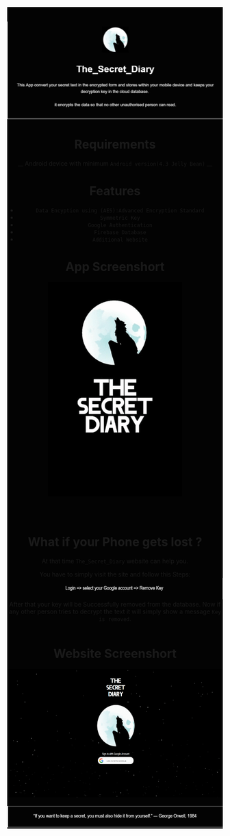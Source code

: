 <div style="background-color:rgba(0, 0, 0, 0.99);text-align:center; vertical-align: middle;   padding-top: 20px;">
<p align="center">
    <img src="Images/intro.JPG" alt=" logo" >
  </a>
</p>

# **Requirements**

__ Android device with minimum `Android version(4.3 Jelly Bean)` __

# **Features**
* `Data Encyption using (AES):Advanced Encryption Standard`
* `Symmetric Key`
* `Google Authentication`
* `Firebase Database`
* `Additional Website`

# **App Screenshort** 

 <img src="Images/appgif.gif" alt=" logo" wiinstadth="500" height="500">

<br><br>
# **What if your Phone gets lost ?**

At that time `The_Secret_Diary` website can help you.
 
You have to simply visit the site and follow this Steps:
<img src="Images/step.JPG"  wiinstadth="100" height="50">
<br>
After that your key will be Successfully removed from the database.
Now if any other person tries to decrypt the text it will simply show a message `Key is removed`.
<br><br>

# **Website Screenshort**

 <img src="Images/web3.gif"  wiinstadth="500" height="300">
<br><br>



 <img src="Images/qoute.JPG"  wiinstadth="500" height="50">


